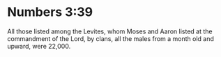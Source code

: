 # Numbers 3:39

All those listed among the Levites, whom Moses and Aaron listed at the commandment of the Lord, by clans, all the males from a month old and upward, were 22,000.
